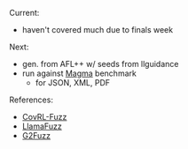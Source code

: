 Current:

- haven't covered much due to finals week

Next:

- gen. from AFL++ w/ seeds from llguidance
- run against [Magma](https://hexhive.epfl.ch/magma/docs/bugs.html) benchmark
  - for JSON, XML, PDF

References:

- [CovRL-Fuzz](https://dl.acm.org/doi/pdf/10.1145/3650212.3680389)
- [LlamaFuzz](https://arxiv.org/pdf/2406.07714)
- [G2Fuzz](https://arxiv.org/pdf/2501.19282v1)
